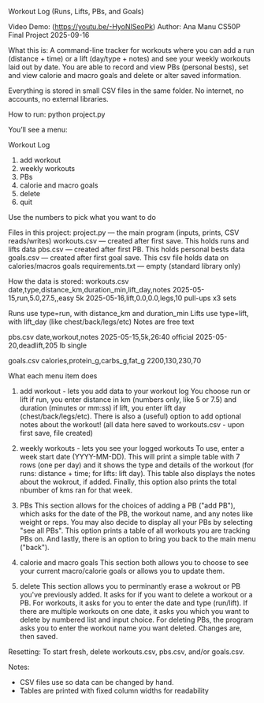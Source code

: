 Workout Log (Runs, Lifts, PBs, and Goals)

Video Demo: (https://youtu.be/-HyoNlSeoPk)
Author: Ana Manu
CS50P Final Project
2025-09-16






What this is:
A command-line tracker for workouts where you can add a
run (distance + time) or a lift (day/type + notes)
and see your weekly workouts laid out by date.
You are able to record and view PBs (personal bests),
set and view calorie and macro goals and delete or alter saved information.

Everything is stored in small CSV files in the same folder.
No internet, no accounts, no external libraries.



How to run:
python project.py

You’ll see a menu:

Workout Log
1) add workout
2) weekly workouts
3) PBs
4) calorie and macro goals
5) delete
6) quit

Use the numbers to pick what you want to do



Files in this project:
project.py — the main program (inputs, prints, CSV reads/writes)
workouts.csv — created after first save. This holds runs and lifts data
pbs.csv — created after first PB. This holds personal bests data
goals.csv — created after first goal save. This csv file holds data on calories/macros goals
requirements.txt — empty (standard library only)



How the data is stored:
workouts.csv
date,type,distance_km,duration_min,lift_day,notes
2025-05-15,run,5.0,27.5,,easy 5k
2025-05-16,lift,0.0,0.0,legs,10 pull-ups x3 sets

Runs use type=run, with distance_km and duration_min
Lifts use type=lift, with lift_day (like chest/back/legs/etc)
Notes are free text

pbs.csv
date,workout,notes
2025-05-15,5k,26:40 official
2025-05-20,deadlift,205 lb single

goals.csv
calories,protein_g,carbs_g,fat_g
2200,130,230,70

What each menu item does
1) add workout - lets you add data to your workout log
You choose run or lift
if run, you enter distance in km (numbers only, like 5 or 7.5) and duration (minutes or mm:ss)
if lift, you enter lift day (chest/back/legs/etc).
There is also a (useful) option to add optional notes about the workout!
(all data here saved to workouts.csv - upon first save, file created)


2) weekly workouts - lets you see your logged workouts
To use, enter a week start date (YYYY-MM-DD). This will print a simple
table with 7 rows (one per day) and it shows the type and details of
the workout (for runs: distance + time; for lifts: lift day). This
table also displays the notes about the wokrout, if added. Finally,
this option also prints the total nbumber of kms ran for that week.



3) PBs
This section allows for the choices of adding a PB ("add PB"), which
asks for the date of the PB, the workout name, and any notes like weight or reps.
You may also decide to display all your PBs by selecting "see all PBs". This
option prints a table of all workouts you are tracking PBs on. And lastly,
there is an option to bring you back to the main menu ("back").

4) calorie and macro goals
This section both allows you to choose to see your current macro/calorie goals
or allows you to update them.

5) delete
This section allows you to perminantly erase a wokrout or PB you've previously
added. It asks for if you want to delete a workout or a PB. For workouts, it
asks for you to enter the date and type (run/lift). If there are multiple
workouts on one date, it asks you which you want to delete by numbered list
and input choice. For deleting PBs, the program asks you to enter the workout
name you want deleted. Changes are, then saved.


Resetting:
To start fresh, delete workouts.csv, pbs.csv, and/or goals.csv.


Notes:
- CSV files use so data can be changed by hand.
- Tables are printed with fixed column widths for readability
